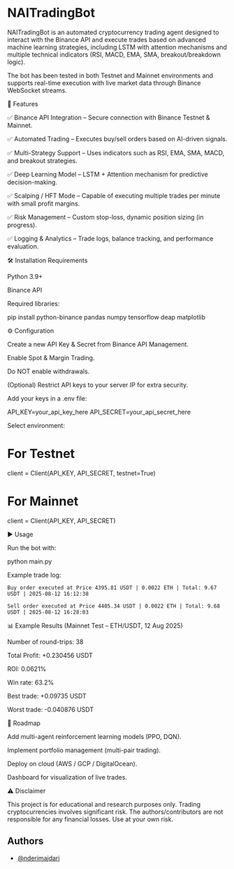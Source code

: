 # **NAITradingBot**

NAITradingBot is an automated cryptocurrency trading agent designed to interact with the Binance API and execute trades based on advanced machine learning strategies, including LSTM with attention mechanisms and multiple technical indicators (RSI, MACD, EMA, SMA, breakout/breakdown logic).

The bot has been tested in both Testnet and Mainnet environments and supports real-time execution with live market data through Binance WebSocket streams.

🚀 Features

✅ Binance API Integration – Secure connection with Binance Testnet & Mainnet.

✅ Automated Trading – Executes buy/sell orders based on AI-driven signals.

✅ Multi-Strategy Support – Uses indicators such as RSI, EMA, SMA, MACD, and breakout strategies.

✅ Deep Learning Model – LSTM + Attention mechanism for predictive decision-making.

✅ Scalping / HFT Mode – Capable of executing multiple trades per minute with small profit margins.

✅ Risk Management – Custom stop-loss, dynamic position sizing (in progress).

✅ Logging & Analytics – Trade logs, balance tracking, and performance evaluation.

🛠️ Installation
Requirements

Python 3.9+

Binance API

Required libraries:

pip install python-binance pandas numpy tensorflow deap matplotlib

⚙️ Configuration

Create a new API Key & Secret from Binance API Management.

Enable Spot & Margin Trading.

Do NOT enable withdrawals.

(Optional) Restrict API keys to your server IP for extra security.

Add your keys in a .env file:

API_KEY=your_api_key_here
API_SECRET=your_api_secret_here


Select environment:

# For Testnet
client = Client(API_KEY, API_SECRET, testnet=True)

# For Mainnet
client = Client(API_KEY, API_SECRET)

▶️ Usage

Run the bot with:

python main.py


Example trade log:

```
Buy order executed at Price 4395.81 USDT | 0.0022 ETH | Total: 9.67 USDT | 2025-08-12 16:12:38

Sell order executed at Price 4405.34 USDT | 0.0022 ETH | Total: 9.68 USDT | 2025-08-12 16:28:03
```

📊 Example Results (Mainnet Test – ETH/USDT, 12 Aug 2025)

Number of round-trips: 38

Total Profit: +0.230456 USDT

ROI: 0.0621%

Win rate: 63.2%

Best trade: +0.09735 USDT

Worst trade: -0.040876 USDT

🧠 Roadmap

 Add multi-agent reinforcement learning models (PPO, DQN).

 Implement portfolio management (multi-pair trading).

 Deploy on cloud (AWS / GCP / DigitalOcean).

 Dashboard for visualization of live trades.

⚠️ Disclaimer

This project is for educational and research purposes only.
Trading cryptocurrencies involves significant risk. The authors/contributors are not responsible for any financial losses.
Use at your own risk.


## Authors

- [@nderimajdari](https://github.com/nderimajdari)

